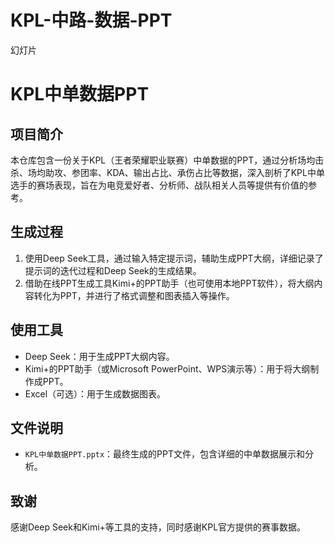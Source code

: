 # KPL-中路-数据-PPT
幻灯片
# KPL中单数据PPT

## 项目简介
本仓库包含一份关于KPL（王者荣耀职业联赛）中单数据的PPT，通过分析场均击杀、场均助攻、参团率、KDA、输出占比、承伤占比等数据，深入剖析了KPL中单选手的赛场表现，旨在为电竞爱好者、分析师、战队相关人员等提供有价值的参考。

## 生成过程
1. 使用Deep Seek工具，通过输入特定提示词，辅助生成PPT大纲，详细记录了提示词的迭代过程和Deep Seek的生成结果。
2. 借助在线PPT生成工具Kimi+的PPT助手（也可使用本地PPT软件），将大纲内容转化为PPT，并进行了格式调整和图表插入等操作。

## 使用工具
- Deep Seek：用于生成PPT大纲内容。
- Kimi+的PPT助手（或Microsoft PowerPoint、WPS演示等）：用于将大纲制作成PPT。
- Excel（可选）：用于生成数据图表。

## 文件说明
- `KPL中单数据PPT.pptx`：最终生成的PPT文件，包含详细的中单数据展示和分析。

## 致谢
感谢Deep Seek和Kimi+等工具的支持，同时感谢KPL官方提供的赛事数据。
